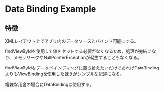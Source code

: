 # Data Binding Example

## 特徴

XMLレイアウト上でアプリ内のデータソースとバインド可能にする。

findViewByIdを使用して値をセットする必要がなくなるため、処理が完結になり、メモリリークやNullPointerExceptionが発生することもなくなる。

findViewByIdをデータバインディングに置き換えたいだけであればDataBindingよりもViewBindingを使用したほうがシンプルな記述になる。

複雑な用途の場合にDataBindingは使用する。



